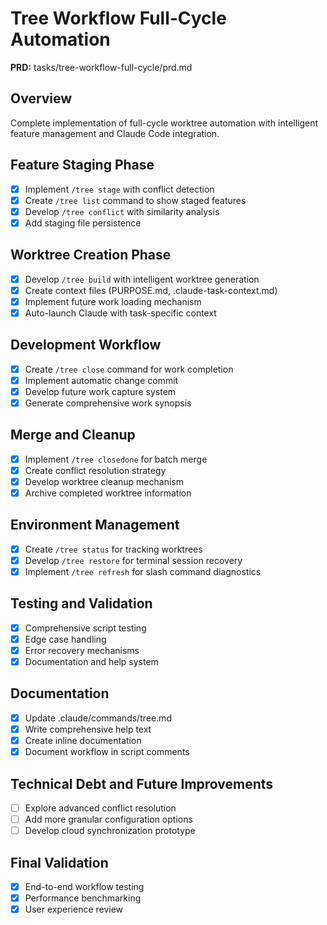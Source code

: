 # Tree Workflow Full-Cycle Automation

**PRD:** tasks/tree-workflow-full-cycle/prd.md

## Overview
Complete implementation of full-cycle worktree automation with intelligent feature management and Claude Code integration.

## Feature Staging Phase
- [x] Implement `/tree stage` with conflict detection
- [x] Create `/tree list` command to show staged features
- [x] Develop `/tree conflict` with similarity analysis
- [x] Add staging file persistence

## Worktree Creation Phase
- [x] Develop `/tree build` with intelligent worktree generation
- [x] Create context files (PURPOSE.md, .claude-task-context.md)
- [x] Implement future work loading mechanism
- [x] Auto-launch Claude with task-specific context

## Development Workflow
- [x] Create `/tree close` command for work completion
- [x] Implement automatic change commit
- [x] Develop future work capture system
- [x] Generate comprehensive work synopsis

## Merge and Cleanup
- [x] Implement `/tree closedone` for batch merge
- [x] Create conflict resolution strategy
- [x] Develop worktree cleanup mechanism
- [x] Archive completed worktree information

## Environment Management
- [x] Create `/tree status` for tracking worktrees
- [x] Develop `/tree restore` for terminal session recovery
- [x] Implement `/tree refresh` for slash command diagnostics

## Testing and Validation
- [x] Comprehensive script testing
- [x] Edge case handling
- [x] Error recovery mechanisms
- [x] Documentation and help system

## Documentation
- [x] Update .claude/commands/tree.md
- [x] Write comprehensive help text
- [x] Create inline documentation
- [x] Document workflow in script comments

## Technical Debt and Future Improvements
- [ ] Explore advanced conflict resolution
- [ ] Add more granular configuration options
- [ ] Develop cloud synchronization prototype

## Final Validation
- [x] End-to-end workflow testing
- [x] Performance benchmarking
- [x] User experience review

